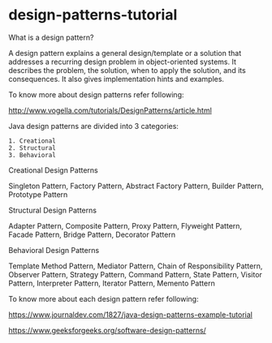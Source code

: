 # design-patterns-tutorial

What is a design pattern?

A design pattern explains a general design/template or a solution that addresses a recurring design problem in object-oriented systems. It describes the problem, the solution, when to apply the solution, and its consequences. It also gives implementation hints and examples.

To know more about design patterns refer following:

http://www.vogella.com/tutorials/DesignPatterns/article.html

Java design patterns are divided into 3 categories:

    1. Creational
    2. Structural
    3. Behavioral
    
Creational Design Patterns

Singleton Pattern, Factory Pattern, Abstract Factory Pattern, Builder Pattern, Prototype Pattern

Structural Design Patterns

Adapter Pattern, Composite Pattern, Proxy Pattern, Flyweight Pattern, Facade Pattern, Bridge Pattern, Decorator Pattern

Behavioral Design Patterns

Template Method Pattern, Mediator Pattern, Chain of Responsibility Pattern, Observer Pattern, Strategy Pattern, Command Pattern, State Pattern, Visitor Pattern, Interpreter Pattern, Iterator Pattern, Memento Pattern

To know more about each design pattern refer following:

https://www.journaldev.com/1827/java-design-patterns-example-tutorial

https://www.geeksforgeeks.org/software-design-patterns/
